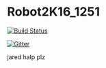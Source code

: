 # Robot2K16_1251

[![Build Status](https://travis-ci.com/bob80333/Robot2K16_1251.svg?token=uCiBoSo6TkKVLATE96tb&branch=master)](https://travis-ci.com/bob80333/Robot2K16_1251)


[![Gitter](https://badges.gitter.im/bob80333/Robot2K16_1251.svg)](https://gitter.im/bob80333/Robot2K16_1251?utm_source=badge&utm_medium=badge&utm_campaign=pr-badge)


jared halp plz

